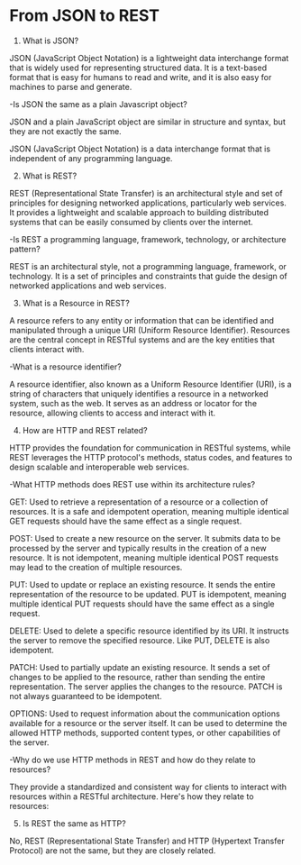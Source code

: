 # From JSON to REST

1.  What is JSON?

JSON (JavaScript Object Notation) is a lightweight data interchange format that is widely used for representing structured data. It is a text-based format that is easy for humans to read and write, and it is also easy for machines to parse and generate.

  -Is JSON the same as a plain Javascript object?

JSON and a plain JavaScript object are similar in structure and syntax, but they are not exactly the same.

JSON (JavaScript Object Notation) is a data interchange format that is independent of any programming language.
  
2. What is REST?

REST (Representational State Transfer) is an architectural style and set of principles for designing networked applications, particularly web services. It provides a lightweight and scalable approach to building distributed systems that can be easily consumed by clients over the internet.

  -Is REST a programming language, framework, technology, or architecture pattern?

REST is an architectural style, not a programming language, framework, or technology. It is a set of principles and constraints that guide the design of networked applications and web services.

3.  What is a Resource in REST?

A resource refers to any entity or information that can be identified and manipulated through a unique URI (Uniform Resource Identifier). Resources are the central concept in RESTful systems and are the key entities that clients interact with.


  -What is a resource identifier?

A resource identifier, also known as a Uniform Resource Identifier (URI), is a string of characters that uniquely identifies a resource in a networked system, such as the web. It serves as an address or locator for the resource, allowing clients to access and interact with it.

4. How are HTTP and REST related?

HTTP provides the foundation for communication in RESTful systems, while REST leverages the HTTP protocol's methods, status codes, and features to design scalable and interoperable web services.

  -What HTTP methods does REST use within its architecture rules?

GET: Used to retrieve a representation of a resource or a collection of resources. It is a safe and idempotent operation, meaning multiple identical GET requests should have the same effect as a single request.

POST: Used to create a new resource on the server. It submits data to be processed by the server and typically results in the creation of a new resource. It is not idempotent, meaning multiple identical POST requests may lead to the creation of multiple resources.

PUT: Used to update or replace an existing resource. It sends the entire representation of the resource to be updated. PUT is idempotent, meaning multiple identical PUT requests should have the same effect as a single request.

DELETE: Used to delete a specific resource identified by its URI. It instructs the server to remove the specified resource. Like PUT, DELETE is also idempotent.

PATCH: Used to partially update an existing resource. It sends a set of changes to be applied to the resource, rather than sending the entire representation. The server applies the changes to the resource. PATCH is not always guaranteed to be idempotent.

OPTIONS: Used to request information about the communication options available for a resource or the server itself. It can be used to determine the allowed HTTP methods, supported content types, or other capabilities of the server.

  -Why do we use HTTP methods in REST and how do they relate to resources?

They provide a standardized and consistent way for clients to interact with resources within a RESTful architecture. Here's how they relate to resources:
  
5. Is REST the same as HTTP?
   
No, REST (Representational State Transfer) and HTTP (Hypertext Transfer Protocol) are not the same, but they are closely related.  
    
        
    
      
        
   
